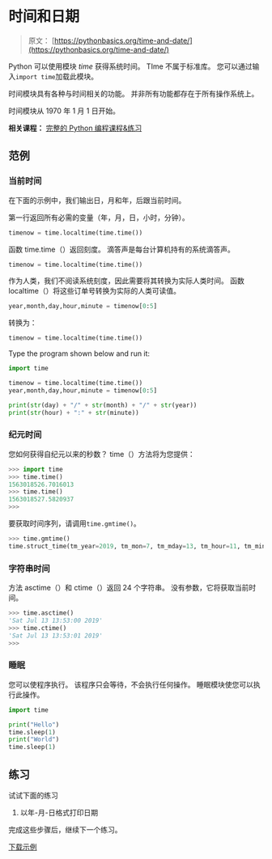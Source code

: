 # 时间和日期

> 原文： [https://pythonbasics.org/time-and-date/](https://pythonbasics.org/time-and-date/)

Python 可以使用模块 _time_ 获得系统时间。 TIme 不属于标准库。 您可以通过输入`import time`加载此模块。

时间模块具有各种与时间相关的功能。 并非所有功能都存在于所有操作系统上。

时间模块从 1970 年 1 月 1 日开始。

**相关课程：** [完整的 Python 编程课程&练习](https://gum.co/dcsp)

## 范例

### 当前时间

在下面的示例中，我们输出日，月和年，后跟当前时间。

第一行返回所有必需的变量（年，月，日，小时，分钟）。

```py
timenow = time.localtime(time.time())

```

函数 time.time（）返回刻度。 滴答声是每台计算机持有的系统滴答声。

```py
timenow = time.localtime(time.time())

```

作为人类，我们不阅读系统刻度，因此需要将其转换为实际人类时间。
函数 localtime（）将这些订单号转换为实际的人类可读值。

```py
year,month,day,hour,minute = timenow[0:5]

```

转换为：

```py
timenow = time.localtime(time.time())

```

Type the program shown below and run it:

```py
import time

timenow = time.localtime(time.time())
year,month,day,hour,minute = timenow[0:5]

print(str(day) + "/" + str(month) + "/" + str(year))
print(str(hour) + ":" + str(minute))

```

### 纪元时间

您如何获得自纪元以来的秒数？
time（）方法将为您提供：

```py
>>> import time
>>> time.time()
1563018526.7016013
>>> time.time()
1563018527.5820937
>>> 

```

要获取时间序列，请调用`time.gmtime()`。

```py
>>> time.gmtime()
time.struct_time(tm_year=2019, tm_mon=7, tm_mday=13, tm_hour=11, tm_min=49, tm_sec=39, tm_wday=5, tm_yday=194, tm_isdst=0)

```

### 字符串时间

方法 asctime（）和 ctime（）返回 24 个字符串。 没有参数，它将获取当前时间。

```py
>>> time.asctime()
'Sat Jul 13 13:53:00 2019'
>>> time.ctime()
'Sat Jul 13 13:53:01 2019'
>>>

```

### 睡眠

您可以使程序执行。 该程序只会等待，不会执行任何操作。 睡眠模块使您可以执行此操作。

```py
import time

print("Hello")
time.sleep(1)
print("World")
time.sleep(1)

```

## 练习

试试下面的练习

1.  以年-月-日格式打印日期

完成这些步骤后，继续下一个练习。

[下载示例](https://gum.co/dcsp)